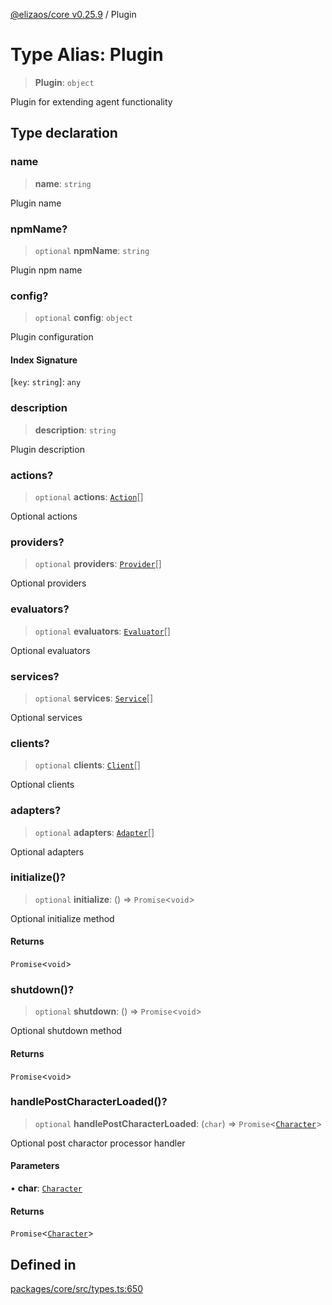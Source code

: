 [@elizaos/core v0.25.9](../index.md) / Plugin

# Type Alias: Plugin

> **Plugin**: `object`

Plugin for extending agent functionality

## Type declaration

### name

> **name**: `string`

Plugin name

### npmName?

> `optional` **npmName**: `string`

Plugin npm name

### config?

> `optional` **config**: `object`

Plugin configuration

#### Index Signature

 \[`key`: `string`\]: `any`

### description

> **description**: `string`

Plugin description

### actions?

> `optional` **actions**: [`Action`](../interfaces/Action.md)[]

Optional actions

### providers?

> `optional` **providers**: [`Provider`](../interfaces/Provider.md)[]

Optional providers

### evaluators?

> `optional` **evaluators**: [`Evaluator`](../interfaces/Evaluator.md)[]

Optional evaluators

### services?

> `optional` **services**: [`Service`](../classes/Service.md)[]

Optional services

### clients?

> `optional` **clients**: [`Client`](Client.md)[]

Optional clients

### adapters?

> `optional` **adapters**: [`Adapter`](Adapter.md)[]

Optional adapters

### initialize()?

> `optional` **initialize**: () => `Promise`\<`void`\>

Optional initialize method

#### Returns

`Promise`\<`void`\>

### shutdown()?

> `optional` **shutdown**: () => `Promise`\<`void`\>

Optional shutdown method

#### Returns

`Promise`\<`void`\>

### handlePostCharacterLoaded()?

> `optional` **handlePostCharacterLoaded**: (`char`) => `Promise`\<[`Character`](Character.md)\>

Optional post charactor processor handler

#### Parameters

• **char**: [`Character`](Character.md)

#### Returns

`Promise`\<[`Character`](Character.md)\>

## Defined in

[packages/core/src/types.ts:650](https://github.com/Shelpin/aeternalsv2/blob/main/packages/core/src/types.ts#L650)
